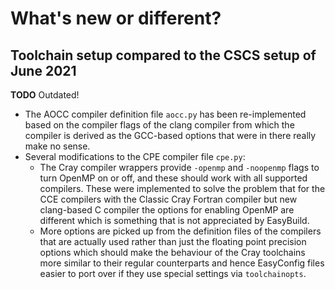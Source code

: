 # What's new or different?

## Toolchain setup compared to the CSCS setup of June 2021

**TODO** Outdated!


  * The AOCC compiler definition file ``aocc.py`` has been re-implemented based
    on the compiler flags of the clang compiler from which the compiler is derived
    as the GCC-based options that were in there really make no sense.
  * Several modifications to the CPE compiler file ``cpe.py``:
      * The Cray compiler wrappers provide ``-openmp`` and ``-noopenmp`` flags to
        turn OpenMP on or off, and these should work with all supported compilers.
        These were implemented to solve the problem that for the CCE compilers
        with the Classic Cray Fortran compiler but new clang-based C compiler
        the options for enabling OpenMP are different which is something that
        is not appreciated by EasyBuild.
      * More options are picked up from the definition files of the compilers
        that are actually used rather than just the floating point precision
        options which should make the behaviour of the Cray toolchains more
        similar to their regular counterparts and hence EasyConfig files
        easier to port over if they use special settings via ``toolchainopts``.